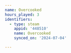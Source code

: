```yaml
---
name: Overcooked
hours_played: 3
identifiers:
  - type: steam
    appid: '448510'
    name: Overcooked
    synced_on: '2024-07-04'

---
```

